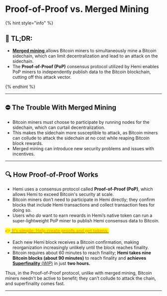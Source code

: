 # Proof-of-Proof vs. Merged Mining

{% hint style="info" %}
## 📜 **TL;DR:**

* [**Merged mining** ](https://www.techopedia.com/definition/merged-mining)allows Bitcoin miners to simultaneously mine a Bitcoin sidechain, which can limit decentralization and lead to an attack on the sidechain.
* The **Proof-of-Proof (PoP)** consensus protocol utilized by Hemi enables PoP miners to independently publish data to the Bitcoin blockchain, cutting off this attack vector.


{% endhint %}

***

## ⛔️ The Trouble With Merged Mining

* Bitcoin miners must choose to participate by running nodes for the sidechain, which can curtail decentralization.
* This makes the sidechain more susceptible to attack, as Bitcoin miners can collude to attack the sidechain at no cost while reaping Bitcoin block rewards.
* Merged mining can introduce new security problems and issues with incentives.

***

## 🔍 **How Proof-of-Proof Works**

* Hemi uses a consensus protocol called **Proof-of-Proof (PoP)**, which allows Hemi to exceed Bitcoin's security at scale.
* Bitcoin miners don’t need to participate in Hemi directly; they confirm blocks that include Hemi transactions and collect transaction fees for doing so.
* Users who _do_ want to earn rewards in Hemi’s native token can run a super-lightweight PoP miner to publish Hemi consensus data to Bitcoin.

<mark style="color:orange;">**👉**</mark>[ <mark style="color:orange;">**It’s simple: Help create proofs and get tokens.**</mark>](pop-mining.md#run-a-pop-miner)&#x20;

* Each new Hemi block receives a Bitcoin confirmation, making reorganization increasingly unlikely until the block reaches finality.
* Bitcoin requires about 60 minutes to reach finality; **Hemi takes nine Bitcoin blocks (about 90 minutes)** to reach finality and **achieves** [**Superfinality** (_WIP_)](broken-reference) in just **two hours.**

Thus, in the Proof-of-Proof protocol, unlike with merged mining, Bitcoin miners needn’t be active to benefit; they can’t collude to attack the chain, and superfinality comes fast.

***

